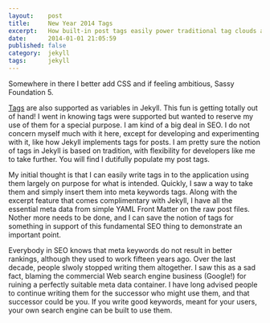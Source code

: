 ```yaml
---
layout:    post
title:     New Year 2014 Tags
excerpt:   How built-in post tags easily power traditional tag clouds and also can populate meta keywords.
date:      2014-01-01 21:05:59
published: false
category:  jekyll
tags:      jekyll
---
```


Somewhere in there I better add CSS and if feeling ambitious, Sassy Foundation 5.

[Tags][tags] are also supported as variables in Jekyll. This fun is getting totally out of hand! I went in knowing tags were supported but wanted to reserve my use of them for a special purpose. I am kind of a big deal in SEO. I do not concern myself much with it here, except for developing and experimenting with it, like how Jekyll implements tags for posts. I am pretty sure the notion of tags in Jekyll is based on tradition, with flexibility for developers like me to take further. You will find I dutifully populate my post tags.

My initial thought is that I can easily write tags in to the application using them largely on purpose for what is intended. Quickly, I saw a way to take them and simply insert them into meta keywords tags. Along with the excerpt feature that comes complimentary with Jekyll, I have all the essential meta data from simple YAML Front Matter on the raw post files. Nother more needs to be done, and I can save the notion of tags for something in support of this fundamental SEO thing to demonstrate an important point.

Everybody in SEO knows that meta keywords do not result in better rankings, although they used to work fifteen years ago. Over the last decade, people slwoly stopped writing them altogether. I saw this as a sad fact, blaming the commercial Web search engine business (Google!) for ruining a perfectly suitable meta data container. I have long advised people to continue writing them for the successor who might use them, and that successor could be you. If you write good keywords, meant for your users, your own search engine can be built to use them.

[tags]: http://jekyllrb.com/docs/variables/
